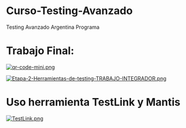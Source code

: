 # Curso-Testing-Avanzado
Testing Avanzado Argentina Programa

# Trabajo Final:

[![qr-code-mini.png](https://i.postimg.cc/m2zXBfkC/qr-code-mini.png)](https://postimg.cc/8jGBmYhz)

[![Etapa-2-Herramientas-de-testing-TRABAJO-INTEGRADOR.png](https://i.postimg.cc/VvCrh6N7/Etapa-2-Herramientas-de-testing-TRABAJO-INTEGRADOR.png)](https://postimg.cc/ctdLgdwY)

# Uso herramienta TestLink y Mantis

[![TestLink.png](https://i.postimg.cc/pdCDQp9z/TestLink.png)](https://postimg.cc/wttygxQj)


